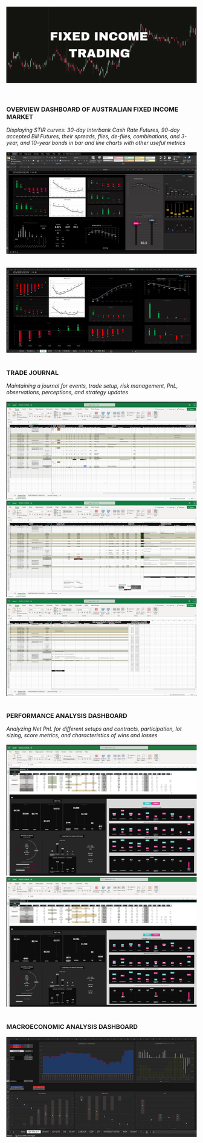 ![](Screenshots/FI_TRADING.jpg)
<br/>
<br/>
<br/>

### OVERVIEW DASHBOARD OF AUSTRALIAN FIXED INCOME MARKET<br/>
*Displaying STIR curves: 30-day Interbank Cash Rate Futures, 90-day accepted Bill Futures, their spreads, flies, de-flies, combinations, and 3-year, and 10-year bonds in bar and line charts with other useful metrics*
<br/><br/>
![](Screenshots/DB.JPG)
<br/><br/><br/>
![](Screenshots/DB24_PT1.JPG)
<br/><br/>
### TRADE JOURNAL<br/>
*Maintaining a journal for events, trade setup, risk management, PnL, observations, perceptions, and strategy updates* 
<br/><br/>
![](Screenshots/TJ.JPG)
![](Screenshots/TJ2.JPG)
![](Screenshots/TJ3.JPG)
<br/><br/>

### PERFORMANCE ANALYSIS DASHBOARD<br/>
*Analyzing Net PnL for different setups and contracts, participation, lot sizing, score metrics, and characteristics of wins and losses* 
<br/><br/>
![](Screenshots/PERFORM1.JPG)
![](Screenshots/PERFORM2.JPG)
<br/><br/>
### MACROECONOMIC ANALYSIS DASHBOARD<br/>
![](Screenshots/ECON_DB.JPG)
<br/><br/>
